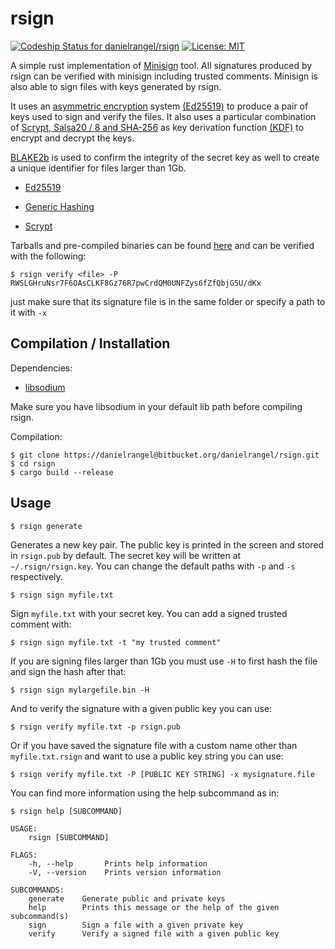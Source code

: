 # rsign #
[ ![Codeship Status for danielrangel/rsign](https://app.codeship.com/projects/60b28d80-7645-0135-4402-1639b58199d0/status?branch=master)](https://app.codeship.com/projects/244452)
[![License: MIT](https://img.shields.io/badge/License-MIT-yellow.svg)](https://opensource.org/licenses/MIT)

A simple rust implementation of [Minisign](https://jedisct1.github.io/minisign/) tool. All signatures produced by rsign can be verified with minisign including trusted comments. Minisign is also able to sign files with keys generated by rsign. 

It uses an [asymmetric encryption](https://en.wikipedia.org/wiki/Public-key_cryptography) system [(Ed25519)](https://ed25519.cr.yp.to/) to produce a pair of keys used to sign and verify the files. It also uses a particular combination of [Scrypt, Salsa20 / 8 and SHA-256](https://dnaq.github.io/sodiumoxide/sodiumoxide/crypto/pwhash/scryptsalsa208sha256/index.html) as key derivation function [(KDF)](https://en.wikipedia.org/wiki/Key_derivation_function) to encrypt and decrypt the keys. 

[BLAKE2b](https://blake2.net/) is used to confirm the integrity of the secret key as well to create a unique identifier for files larger than 1Gb.

* [Ed25519](https://download.libsodium.org/doc/public-key_cryptography/public-key_signatures.html)

* [Generic Hashing](https://download.libsodium.org/doc/hashing/generic_hashing.html)

* [Scrypt](https://download.libsodium.org/doc/password_hashing/)

Tarballs and pre-compiled binaries can be found [here](https://bitbucket.org/danielrangel/rsign/downloads/) and can be verified with the following:

    $ rsign verify <file> -P RWSLGHruNsr7F6OAsCLKF8Gz76R7pwCrdQM0UNFZys6fZfQbjG5U/dKx

just make sure that its signature file is in the same folder or specify a path to it with `-x`

Compilation / Installation
--------------------------

Dependencies:
* [libsodium](http://doc.libsodium.org/)

Make sure you have libsodium in your default lib path before compiling rsign.

Compilation:

    $ git clone https://danielrangel@bitbucket.org/danielrangel/rsign.git
    $ cd rsign
    $ cargo build --release


Usage
----------------

    $ rsign generate

Generates a new key pair. The public key is printed in the screen and stored in `rsign.pub` by default. The secret key will be written at `~/.rsign/rsign.key`. You can change the default paths with `-p` and `-s` respectively. 

    $ rsign sign myfile.txt

Sign `myfile.txt` with your secret key. You can add a signed trusted comment with:

    $ rsign sign myfile.txt -t "my trusted comment"

If you are signing files larger than 1Gb you must use `-H` to first hash the file and sign the hash after that:

    $ rsign sign mylargefile.bin -H

And to verify the signature with a given public key you can use:

    $ rsign verify myfile.txt -p rsign.pub

Or if you have saved the signature file with a custom name other than `myfile.txt.rsign` and want to use a public key string you can use:

    $ rsign verify myfile.txt -P [PUBLIC KEY STRING] -x mysignature.file    

You can find more information using the help subcommand as in:

    $ rsign help [SUBCOMMAND]

    USAGE:
        rsign [SUBCOMMAND]
    
    FLAGS:
        -h, --help       Prints help information
        -V, --version    Prints version information
    
    SUBCOMMANDS:
        generate    Generate public and private keys
        help        Prints this message or the help of the given subcommand(s)
        sign        Sign a file with a given private key
        verify      Verify a signed file with a given public key